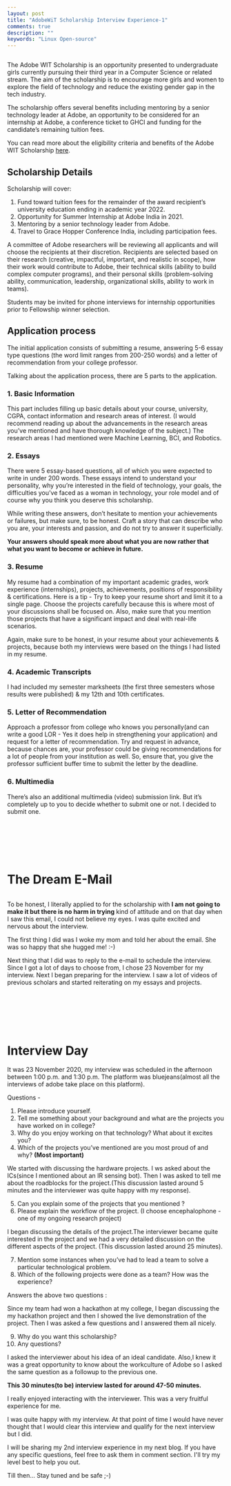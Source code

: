 ```yaml
---
layout: post
title: "AdobeWiT Scholarship Interview Experience-1"
comments: true
description: ""
keywords: "Linux Open-source"
---
```


<img  src="/assets/images/Adobe0.jpg" alt>

The Adobe WIT Scholarship is an opportunity presented to undergraduate girls currently pursuing their third year in a Computer Science or related stream. The aim of the scholarship is to encourage more girls and women to explore the field of technology and reduce the existing gender gap in the tech industry.

The scholarship offers several benefits including mentoring by a senior technology leader at Adobe, an opportunity to be considered for an internship at Adobe, a conference ticket to GHCI and funding for the candidate’s remaining tuition fees.

You can read more about the eligibility criteria and benefits of the Adobe WIT Scholarship [here](https://research.adobe.com/adobe-india-women-in-technology-scholarship/).

## Scholarship Details 

Scholarship will cover:

1. Fund toward tuition fees for the remainder of the award recipient’s university education ending in academic year 2022.
2. Opportunity for Summer Internship at Adobe India in 2021.
3. Mentoring by a senior technology leader from Adobe.
4. Travel to Grace Hopper Conference India, including participation fees.

A committee of Adobe researchers will be reviewing all applicants and will choose the recipients at their discretion. Recipients are selected based on their research (creative, impactful, important, and realistic in scope), how their work would contribute to Adobe, their technical skills (ability to build complex computer programs), and their personal skills (problem-solving ability, communication, leadership, organizational skills, ability to work in teams). 

Students may be invited for phone interviews for internship opportunities prior to Fellowship winner selection. 

## Application process

The initial application consists of submitting a resume, answering 5-6 essay type questions (the word limit ranges from 200-250 words) and a letter of recommendation from your college professor.

Talking about the application process, there are 5 parts to the application.

### 1. Basic Information

This part includes filling up basic details about your course, university, CGPA, contact information and research areas of interest. (I would recommend reading up about the advancements in the research areas you’ve mentioned and have thorough knowledge of the subject.) The research areas I had mentioned were Machine Learning, BCI, and Robotics.

### 2. Essays

There were 5 essay-based questions, all of which you were expected to write in under 200 words. These essays intend to understand your personality, why you’re interested in the field of technology, your goals, the difficulties you’ve faced as a woman in technology, your role model and of course why you think you deserve this scholarship.

While writing these answers, don’t hesitate to mention your achievements or failures, but make sure, to be honest. Craft a story that can describe who you are, your interests and passion, and do not try to answer it superficially. 

**Your answers should speak more about what you are now rather that what you want to become or achieve in future.** 

### 3. Resume

My resume had a combination of my important academic grades, work experience (internships), projects, achievements, positions of responsibility & certifications. Here is a tip - Try to keep your resume short and limit it to a single page. Choose the projects carefully because this is where most of your discussions shall be focused on. Also, make sure that you mention those projects that have a significant impact and deal with real-life scenarios. 

Again, make sure to be honest, in your resume about your achievements & projects, because both my interviews were based on the things I had listed in my resume.

### 4. Academic Transcripts

I had included my semester marksheets (the first three semesters whose results were published) & my 12th and 10th certificates.

### 5. Letter of Recommendation

Approach a professor from college who knows you personally(and can write a good LOR - Yes it does help in strengthening your application) and request for a letter of recommendation. Try and request in advance, because chances are, your professor could be giving recommendations for a lot of people from your institution as well. So, ensure that, you give the professor sufficient buffer time to submit the letter by the deadline.

### 6. Multimedia

There’s also an additional multimedia (video) submission link. But it’s completely up to you to decide whether to submit one or not. I decided to submit one.
&nbsp;

&nbsp;

&nbsp;

&nbsp;

# The Dream E-Mail

<img  src="/assets/images/Adobe-1.png" alt>

To be honest, I literally applied to for the scholarship with **I am not going to make it but there is no harm in trying** kind of attitude and on that day when I saw this email, I could not believe my eyes. I was quite excited and nervous about the interview.

The first thing I did was I woke my mom and told her about the email. She was so happy that she hugged me! :-)

Next thing that I did was to reply to the e-mail to schedule the interview. Since I got a lot of days to choose from, I chose 23 November for my interview. Next I began preparing for the interview. I saw a lot of videos of previous scholars and started reiterating on my essays and projects.

&nbsp;

&nbsp;

&nbsp;

# Interview Day

It was 23 November 2020, my interview was scheduled in the afternoon between 1:00 p.m. and 1:30 p.m. The platform was bluejeans(almost all the interviews of adobe take place on this platform). 

Questions - 

1. Please introduce yourself. 
2. Tell me something about your background and what are the projects you have worked on in college?
3. Why do you enjoy working on that technology? What about it excites you?
4. Which of the projects you’ve mentioned are you most proud of and why? **(Most important)** 

We started with discussing the hardware projects. I ws asked about the ICs(since I mentioned about an IR sensing bot). Then I was asked to tell me about the roadblocks for the project.(This discussion lasted around 5 minutes and the interviewer was quite happy with my response).

5. Can you explain some of the projects that you mentioned ?
6. Please explain the workflow of the project. (I choose encephalophone - one of my ongoing research project)

I began discussing the details of the project.The interviewer became quite interested in the project and we had a very detailed discussion on the different aspects of the project. (This discussion lasted around 25 minutes).

7. Mention some instances when you’ve had to lead a team to solve a particular technological problem.
8. Which of the following projects were done as a team? How was the experience?

Answers the above two questions :

Since my team had won a hackathon at my college, I began discussing the my hackathon project and then I showed the live demonstration of the project. Then I was asked a few questions and I answered them all nicely.

9. Why do you want this scholarship?
10. Any questions?

I asked the interviewer about his idea of an ideal candidate. Also,I knew it was a great opportunity to know about the workculture of Adobe so I asked the same question as a followup to the previous one.

**This 30 minutes(to be) interview lasted for around 47-50 minutes.**

 I really enjoyed interacting with the interviewer. This was a very fruitful experience for me.

I was quite happy with my interview. At that point of time I would have never thought that I would clear this interview and qualify for the next interview but I did.

I will be sharing my 2nd interview experience in my next blog. If you have any specific questions, feel free to ask them in comment section. I'll try my level best to help you out.

Till then... Stay tuned and be safe ;-)